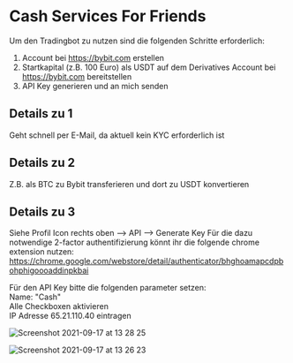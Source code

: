 # Cash Services For Friends

Um den Tradingbot zu nutzen sind die folgenden Schritte erforderlich:  

1. Account bei https://bybit.com erstellen  
2. Startkapital (z.B. 100 Euro) als USDT auf dem Derivatives Account bei https://bybit.com bereitstellen  
3. API Key generieren und an mich senden  


## Details zu 1
Geht schnell per E-Mail, da aktuell kein KYC erforderlich ist

## Details zu 2
Z.B. als BTC zu Bybit transferieren und dort zu USDT konvertieren

## Details zu 3
Siehe Profil Icon rechts oben --> API --> Generate Key 
Für die dazu notwendige 2-factor authentifizierung könnt ihr die folgende chrome extension nutzen:   https://chrome.google.com/webstore/detail/authenticator/bhghoamapcdpbohphigoooaddinpkbai

Für den API Key bitte die folgenden parameter setzen:  
Name: "Cash"  
Alle Checkboxen aktivieren  
IP Adresse 65.21.110.40 eintragen   


![Screenshot 2021-09-17 at 13 28 25](https://user-images.githubusercontent.com/43786652/133775242-6a797189-2539-4c28-b55d-8b4d46522ff5.png)


![Screenshot 2021-09-17 at 13 26 23](https://user-images.githubusercontent.com/43786652/133775011-e04b30cd-e27b-403f-b7ef-e91b1fd6f321.png)
